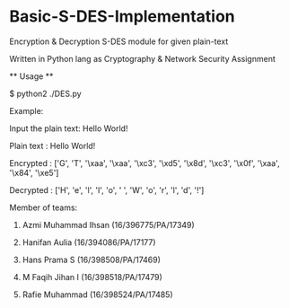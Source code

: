 # Basic-S-DES-Implementation
Encryption &amp; Decryption S-DES module for given plain-text 

Written in Python lang as Cryptography & Network Security Assignment

** Usage **

$ python2 ./DES.py

Example:

Input the plain text: Hello World!

Plain text : Hello World!

Encrypted  : ['G', 'T', '\xaa', '\xaa', '\xc3', '\xd5', '\x8d', '\xc3', '\x0f', '\xaa', '\x84', '\xe5']

Decrypted  : ['H', 'e', 'l', 'l', 'o', ' ', 'W', 'o', 'r', 'l', 'd', '!']



Member of teams:

1. Azmi Muhammad Ihsan (16/396775/PA/17349)

2. Hanifan Aulia (16/394086/PA/17177)

3. Hans Prama S (16/398508/PA/17469)

4. M Faqih Jihan I (16/398518/PA/17479)

5. Rafie Muhammad (16/398524/PA/17485)
